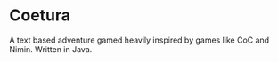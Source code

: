 Coetura
=======

A text based adventure gamed heavily inspired by games like CoC and Nimin. Written in Java.